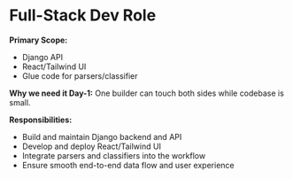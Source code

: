 # Full-Stack Dev Role

**Primary Scope:**
- Django API
- React/Tailwind UI
- Glue code for parsers/classifier

**Why we need it Day-1:**
One builder can touch both sides while codebase is small.

**Responsibilities:**
- Build and maintain Django backend and API
- Develop and deploy React/Tailwind UI
- Integrate parsers and classifiers into the workflow
- Ensure smooth end-to-end data flow and user experience 